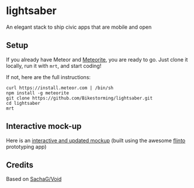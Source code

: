 lightsaber
==========

An elegant stack to ship civic apps that are mobile and open

## Setup

If you already have Meteor and [Meteorite](https://github.com/oortcloud/meteorite/), you are ready to go. Just clone it locally, run it with `mrt`, and start coding!

If not, here are the full instructions:

```
curl https://install.meteor.com | /bin/sh
npm install -g meteorite
git clone https://github.com/Bikestorming/lightsaber.git
cd lightsaber
mrt
```

## Interactive mock-up

Here is an [interactive and updated mockup](https://www.flinto.com/p/7a2b99f0)  (built using the awesome [flinto](https://www.flinto.com) prototyping app)

## Credits
Based on [SachaG/Void](https://github.com/SachaG/Void)
